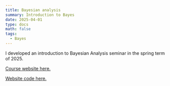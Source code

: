 ```yaml
---
title: Bayesian analysis
summary: Introduction to Bayes
date: 2025-04-01
type: docs
math: false
tags:
  - Bayes
---
```


I developed an introduction to Bayesian Analysis seminar in the spring term of 2025. 

[Course website here.](https://uobayes.netlify.app/)

[Website code here.](https://github.com/sjweston/uobayes) 